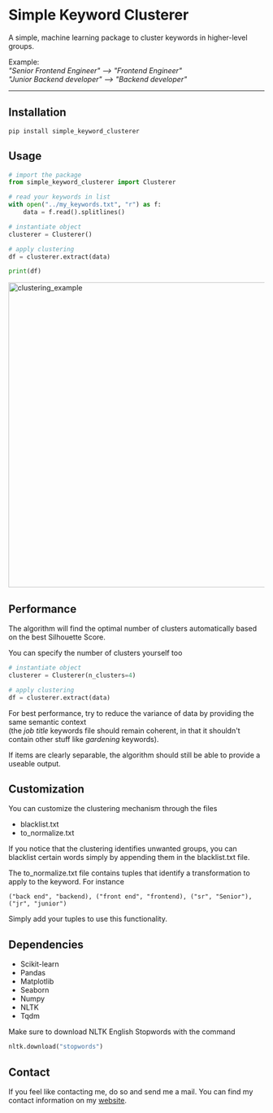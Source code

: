 # Simple Keyword Clusterer
A simple, machine learning package to cluster keywords in higher-level groups.

Example:<br>
*"Senior Frontend Engineer" --> "Frontend Engineer"*<br>
*"Junior Backend developer" --> "Backend developer"*
___
## Installation
```
pip install simple_keyword_clusterer
```
## Usage
```python
# import the package
from simple_keyword_clusterer import Clusterer

# read your keywords in list
with open("../my_keywords.txt", "r") as f:
    data = f.read().splitlines()

# instantiate object
clusterer = Clusterer()

# apply clustering
df = clusterer.extract(data)

print(df)
```
<img src="https://github.com/Tangelus/simple_keyword_clusterer/blob/master/images/clustering_sample.png" alt="clustering_example" width="600"/>


## Performance
The algorithm will find the optimal number of clusters automatically based on the best Silhouette Score.

You can specify the number of clusters yourself too

```python
# instantiate object
clusterer = Clusterer(n_clusters=4)

# apply clustering
df = clusterer.extract(data)
```

For best performance, try to reduce the variance of data by providing the same semantic context <br>
(the *job title* keywords file should remain coherent, in that it shouldn't contain other stuff like *gardening* keywords). <br>

If items are clearly separable, the algorithm should still be able to provide a useable output.

## Customization
You can customize the clustering mechanism through the files 
- blacklist.txt
- to_normalize.txt

If you notice that the clustering identifies unwanted groups, you can blacklist certain words simply by appending them in the blacklist.txt file.

The to_normalize.txt file contains tuples that identify a transformation to apply to the keyword. For instance
```
("back end", "backend), ("front end", "frontend), ("sr", "Senior"), ("jr", "junior")
```
Simply add your tuples to use this functionality.


## Dependencies
- Scikit-learn
- Pandas
- Matplotlib
- Seaborn
- Numpy
- NLTK
- Tqdm

Make sure to download NLTK English Stopwords with the command

```python
nltk.download("stopwords")
```

## Contact
If you feel like contacting me, do so and send me a mail. You can find my contact information on my [website](https://andreadagostino.com).

